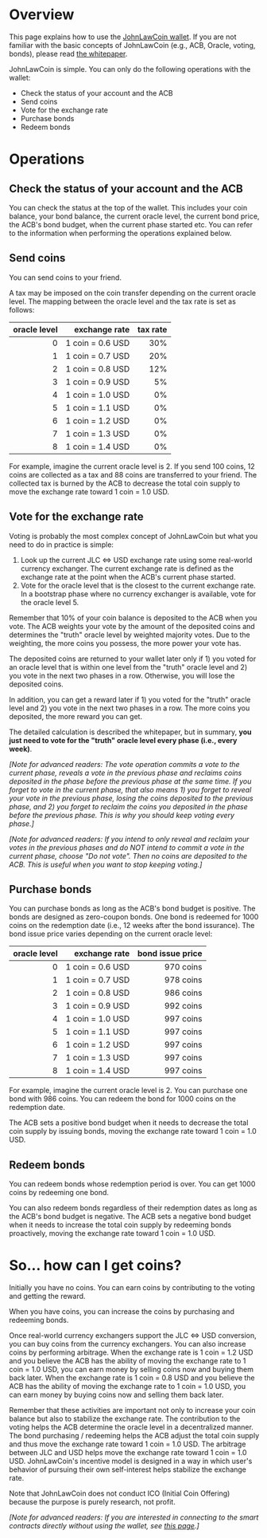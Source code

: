 # Overview

This page explains how to use the [JohnLawCoin wallet](https://xharaken.github.io/john-law-coin/wallet/wallet.html). If you are not familiar with the basic concepts of JohnLawCoin (e.g., ACB, Oracle, voting, bonds), please read [the whitepaper](./docs/whitepaper.pdf).

JohnLawCoin is simple. You can only do the following operations with the wallet:

* Check the status of your account and the ACB
* Send coins
* Vote for the exchange rate
* Purchase bonds
* Redeem bonds

# Operations

## Check the status of your account and the ACB

You can check the status at the top of the wallet. This includes your coin balance, your bond balance, the current oracle level, the current bond price, the ACB's bond budget, when the current phase started etc. You can refer to the information when performing the operations explained below.

## Send coins

You can send coins to your friend.

A tax may be imposed on the coin transfer depending on the current oracle level. The mapping between the oracle level and the tax rate is set as follows:

| oracle level | exchange rate | tax rate |
| ---: | ---: | ---: |
| 0 | 1 coin = 0.6 USD | 30% |
| 1 | 1 coin = 0.7 USD | 20% |
| 2 | 1 coin = 0.8 USD | 12% |
| 3 | 1 coin = 0.9 USD | 5% |
| 4 | 1 coin = 1.0 USD | 0% |
| 5 | 1 coin = 1.1 USD | 0% |
| 6 | 1 coin = 1.2 USD | 0% |
| 7 | 1 coin = 1.3 USD | 0% |
| 8 | 1 coin = 1.4 USD | 0% |

For example, imagine the current oracle level is 2. If you send 100 coins, 12 coins are collected as a tax and 88 coins are transferred to your friend. The collected tax is burned by the ACB to decrease the total coin supply to move the exchange rate toward 1 coin = 1.0 USD.

## Vote for the exchange rate

Voting is probably the most complex concept of JohnLawCoin but what you need to do in practice is simple:

1. Look up the current JLC <=> USD exchange rate using some real-world currency exchanger. The current exchange rate is defined as the exchange rate at the point when the ACB's current phase started.
1. Vote for the oracle level that is the closest to the current exchange rate. In a bootstrap phase where no currency exchanger is available, vote for the oracle level 5.

Remember that 10% of your coin balance is deposited to the ACB when you vote. The ACB weights your vote by the amount of the deposited coins and determines the "truth" oracle level by weighted majority votes. Due to the weighting, the more coins you possess, the more power your vote has.

The deposited coins are returned to your wallet later only if 1) you voted for an oracle level that is within one level from the "truth" oracle level and 2) you vote in the next two phases in a row. Otherwise, you will lose the deposited coins.

In addition, you can get a reward later if 1) you voted for the "truth" oracle level and 2) you vote in the next two phases in a row. The more coins you deposited, the more reward you can get.

The detailed calculation is described the whitepaper, but in summary, **you just need to vote for the "truth" oracle level every phase (i.e., every week)**.

*[Note for advanced readers: The vote operation commits a vote to the current phase, reveals a vote in the previous phase and reclaims coins deposited in the phase before the previous phase at the same time. If you forget to vote in the current phase, that also means 1) you forget to reveal your vote in the previous phase, losing the coins deposited to the previous phase, and 2) you forget to reclaim the coins you deposited in the phase before the previous phase. This is why you should keep voting every phase.]*

*[Note for advanced readers: If you intend to only reveal and reclaim your votes in the previous phases and do NOT intend to commit a vote in the current phase, choose "Do not vote". Then no coins are deposited to the ACB. This is useful when you want to stop keeping voting.]*

## Purchase bonds

You can purchase bonds as long as the ACB's bond budget is positive. The bonds are designed as zero-coupon bonds. One bond is redeemed for 1000 coins on the redemption date (i.e., 12 weeks after the bond issurance). The bond issue price varies depending on the current oracle level:

| oracle level | exchange rate | bond issue price |
| ---: | ---: | ---: |
| 0 | 1 coin = 0.6 USD | 970 coins |
| 1 | 1 coin = 0.7 USD | 978 coins |
| 2 | 1 coin = 0.8 USD | 986 coins |
| 3 | 1 coin = 0.9 USD | 992 coins |
| 4 | 1 coin = 1.0 USD | 997 coins |
| 5 | 1 coin = 1.1 USD | 997 coins |
| 6 | 1 coin = 1.2 USD | 997 coins |
| 7 | 1 coin = 1.3 USD | 997 coins |
| 8 | 1 coin = 1.4 USD | 997 coins |

For example, imagine the current oracle level is 2. You can purchase one bond with 986 coins. You can redeem the bond for 1000 coins on the redemption date.

The ACB sets a positive bond budget when it needs to decrease the total coin supply by issuing bonds, moving the exchange rate toward 1 coin = 1.0 USD.

## Redeem bonds

You can redeem bonds whose redemption period is over. You can get 1000 coins by redeeming one bond.

You can also redeem bonds regardless of their redemption dates as long as the ACB's bond budget is negative. The ACB sets a negative bond budget when it needs to increase the total coin supply by redeeming bonds proactively, moving the exchange rate toward 1 coin = 1.0 USD.

# So... how can I get coins?

Initially you have no coins. You can earn coins by contributing to the voting and getting the reward.

When you have coins, you can increase the coins by purchasing and redeeming bonds.

Once real-world currency exchangers support the JLC <=> USD conversion, you can buy coins from the currency exchangers. You can also increase coins by performing arbitrage. When the exchange rate is 1 coin = 1.2 USD and you believe the ACB has the ability of moving the exchange rate to 1 coin = 1.0 USD, you can earn money by selling coins now and buying them back later. When the exchange rate is 1 coin = 0.8 USD and you believe the ACB has the ability of moving the exchange rate to 1 coin = 1.0 USD, you can earn money by buying coins now and selling them back later.

Remember that these activities are important not only to increase your coin balance but also to stabilize the exchange rate. The contribution to the voting helps the ACB determine the oracle level in a decentralized manner. The bond purchasing / redeeming helps the ACB adjust the total coin supply and thus move the exchange rate toward 1 coin = 1.0 USD. The arbitrage between JLC and USD helps move the exchange rate toward 1 coin = 1.0 USD. JohnLawCoin's incentive model is designed in a way in which user's behavior of pursuing their own self-interest helps stabilize the exchange rate.

Note that JohnLawCoin does not conduct ICO (Initial Coin Offering) because the purpose is purely research, not profit.

*[Note for advanced readers: If you are interested in connecting to the smart contracts directly without using the wallet, see [this page](./HowToUseConsole.md).]*

